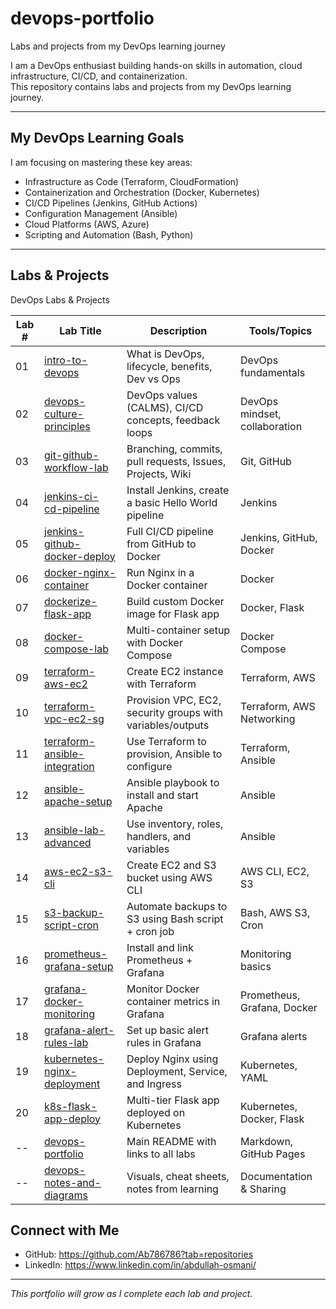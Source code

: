 # devops-portfolio
Labs and projects from my DevOps learning journey

I am a DevOps enthusiast building hands-on skills in automation, cloud infrastructure, CI/CD, and containerization.  
This repository contains labs and projects from my DevOps learning journey.

---

## My DevOps Learning Goals

I am focusing on mastering these key areas:  
- Infrastructure as Code (Terraform, CloudFormation)  
- Containerization and Orchestration (Docker, Kubernetes)  
- CI/CD Pipelines (Jenkins, GitHub Actions)  
- Configuration Management (Ansible)  
- Cloud Platforms (AWS, Azure)  
- Scripting and Automation (Bash, Python)

---

## Labs & Projects 

 DevOps Labs & Projects

| Lab # | Lab Title                                     | Description                                                      | Tools/Topics                      |
|-------|-----------------------------------------------|------------------------------------------------------------------|-----------------------------------|
| 01    | [intro-to-devops](   https://github.com/Ab786786/intro-to-devops)                       | What is DevOps, lifecycle, benefits, Dev vs Ops                  | DevOps fundamentals               |
| 02    | [devops-culture-principles](#)                | DevOps values (CALMS), CI/CD concepts, feedback loops            | DevOps mindset, collaboration     |
| 03    | [git-github-workflow-lab](#)                  | Branching, commits, pull requests, Issues, Projects, Wiki        | Git, GitHub                       |
| 04    | [jenkins-ci-cd-pipeline](#)                   | Install Jenkins, create a basic Hello World pipeline             | Jenkins                           |
| 05    | [jenkins-github-docker-deploy](#)             | Full CI/CD pipeline from GitHub to Docker                        | Jenkins, GitHub, Docker           |
| 06    | [docker-nginx-container](#)                   | Run Nginx in a Docker container                                  | Docker                            |
| 07    | [dockerize-flask-app](#)                      | Build custom Docker image for Flask app                          | Docker, Flask                     |
| 08    | [docker-compose-lab](#)                       | Multi-container setup with Docker Compose                        | Docker Compose                    |
| 09    | [terraform-aws-ec2](#)                        | Create EC2 instance with Terraform                               | Terraform, AWS                    |
| 10    | [terraform-vpc-ec2-sg](#)                     | Provision VPC, EC2, security groups with variables/outputs       | Terraform, AWS Networking         |
| 11    | [terraform-ansible-integration](#)            | Use Terraform to provision, Ansible to configure                 | Terraform, Ansible                |
| 12    | [ansible-apache-setup](#)                     | Ansible playbook to install and start Apache                     | Ansible                           |
| 13    | [ansible-lab-advanced](#)                     | Use inventory, roles, handlers, and variables                    | Ansible                           |
| 14    | [aws-ec2-s3-cli](#)                           | Create EC2 and S3 bucket using AWS CLI                           | AWS CLI, EC2, S3                  |
| 15    | [s3-backup-script-cron](#)                    | Automate backups to S3 using Bash script + cron job              | Bash, AWS S3, Cron                |
| 16    | [prometheus-grafana-setup](#)                 | Install and link Prometheus + Grafana                            | Monitoring basics                 |
| 17    | [grafana-docker-monitoring](#)                | Monitor Docker container metrics in Grafana                      | Prometheus, Grafana, Docker       |
| 18    | [grafana-alert-rules-lab](#)                  | Set up basic alert rules in Grafana                              | Grafana alerts                    |
| 19    | [kubernetes-nginx-deployment](#)              | Deploy Nginx using Deployment, Service, and Ingress              | Kubernetes, YAML                  |
| 20    | [k8s-flask-app-deploy](#)                     | Multi-tier Flask app deployed on Kubernetes                      | Kubernetes, Docker, Flask         |
| --    | [devops-portfolio](#)                         | Main README with links to all labs                               | Markdown, GitHub Pages            |
| --    | [devops-notes-and-diagrams](#)                | Visuals, cheat sheets, notes from learning                       | Documentation & Sharing           |




##  Connect with Me

- GitHub: https://github.com/Ab786786?tab=repositories
- LinkedIn: https://www.linkedin.com/in/abdullah-osmani/

---

*This portfolio will grow as I complete each lab and project.*

